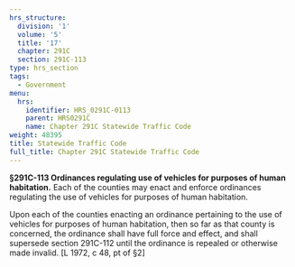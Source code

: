```yaml
---
hrs_structure:
  division: '1'
  volume: '5'
  title: '17'
  chapter: 291C
  section: 291C-113
type: hrs_section
tags:
  - Government
menu:
  hrs:
    identifier: HRS_0291C-0113
    parent: HRS0291C
    name: Chapter 291C Statewide Traffic Code
weight: 48395
title: Statewide Traffic Code
full_title: Chapter 291C Statewide Traffic Code
---
```

**§291C-113 Ordinances regulating use of vehicles for purposes of human habitation.** Each of the counties may enact and enforce ordinances regulating the use of vehicles for purposes of human habitation.

Upon each of the counties enacting an ordinance pertaining to the use of vehicles for purposes of human habitation, then so far as that county is concerned, the ordinance shall have full force and effect, and shall supersede section 291C-112 until the ordinance is repealed or otherwise made invalid. [L 1972, c 48, pt of §2]